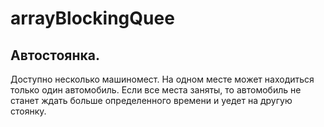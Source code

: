 # arrayBlockingQuee
## Автостоянка. 
Доступно несколько машиномест. На одном месте может находиться только один автомобиль. 
Если все места заняты, то автомобиль не станет ждать больше определенного времени и уедет на другую стоянку.
